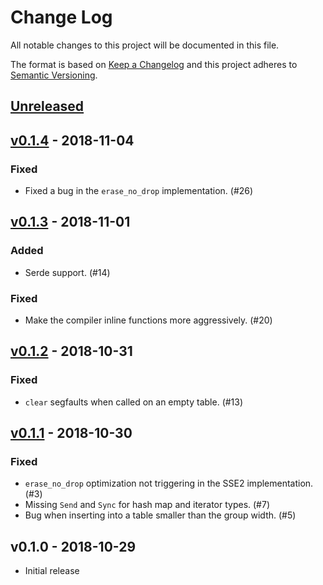 # Change Log

All notable changes to this project will be documented in this file.

The format is based on [Keep a Changelog](http://keepachangelog.com/)
and this project adheres to [Semantic Versioning](http://semver.org/).

## [Unreleased]

## [v0.1.4] - 2018-11-04

### Fixed
- Fixed a bug in the `erase_no_drop` implementation. (#26)

## [v0.1.3] - 2018-11-01

### Added
- Serde support. (#14)

### Fixed
- Make the compiler inline functions more aggressively. (#20)

## [v0.1.2] - 2018-10-31

### Fixed
- `clear` segfaults when called on an empty table. (#13)

## [v0.1.1] - 2018-10-30

### Fixed
- `erase_no_drop` optimization not triggering in the SSE2 implementation. (#3)
- Missing `Send` and `Sync` for hash map and iterator types. (#7)
- Bug when inserting into a table smaller than the group width. (#5)

## v0.1.0 - 2018-10-29

- Initial release

[Unreleased]: https://github.com/Amanieu/hashbrown/compare/v0.1.4...HEAD
[v0.1.4]: https://github.com/Amanieu/hashbrown/compare/v0.1.3...v0.1.4
[v0.1.3]: https://github.com/Amanieu/hashbrown/compare/v0.1.2...v0.1.3
[v0.1.2]: https://github.com/Amanieu/hashbrown/compare/v0.1.1...v0.1.2
[v0.1.1]: https://github.com/Amanieu/hashbrown/compare/v0.1.0...v0.1.1
